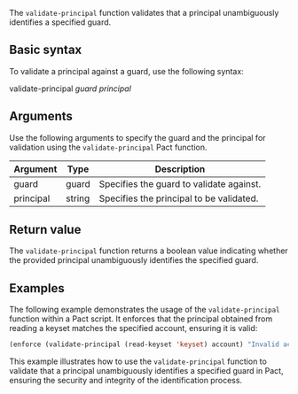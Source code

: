 The `validate-principal` function validates that a principal unambiguously identifies a specified guard.

## Basic syntax

To validate a principal against a guard, use the following syntax:

validate-principal *guard* *principal*

## Arguments

Use the following arguments to specify the guard and the principal for validation using the `validate-principal` Pact function.

| Argument | Type | Description |
| --- | --- | --- |
| guard | guard | Specifies the guard to validate against. |
| principal | string | Specifies the principal to be validated. |

## Return value

The `validate-principal` function returns a boolean value indicating whether the provided principal unambiguously identifies the specified guard.

## Examples

The following example demonstrates the usage of the `validate-principal` function within a Pact script. It enforces that the principal obtained from reading a keyset matches the specified account, ensuring it is valid:

```lisp
(enforce (validate-principal (read-keyset 'keyset) account) "Invalid account ID")
```

This example illustrates how to use the `validate-principal` function to validate that a principal unambiguously identifies a specified guard in Pact, ensuring the security and integrity of the identification process.
